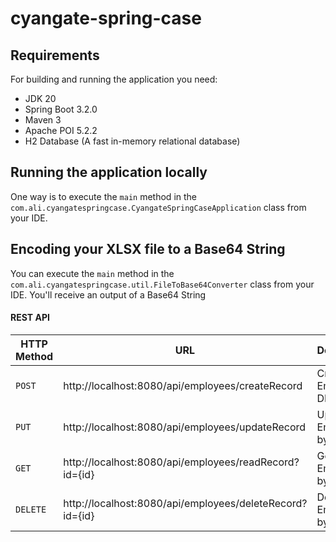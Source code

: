 # cyangate-spring-case
 
## Requirements

For building and running the application you need:

- JDK 20
- Spring Boot 3.2.0
- Maven 3
- Apache POI 5.2.2
- H2 Database (A fast in-memory relational database)

## Running the application locally

One way is to execute the `main` method in the `com.ali.cyangatespringcase.CyangateSpringCaseApplication` class from your IDE.

## Encoding your XLSX file to a Base64 String

You can execute the `main` method in the `com.ali.cyangatespringcase.util.FileToBase64Converter` class from your IDE. You'll receive an output of a Base64 String


#### REST API

|HTTP Method|URL|Description|
|---|---|---|
|`POST`|http://localhost:8080/api/employees/createRecord | Create the Employee DB |
|`PUT`|http://localhost:8080/api/employees/updateRecord | Update Employee by ID |
|`GET`|http://localhost:8080/api/employees/readRecord?id={id} | Get Employee by ID |
|`DELETE`|http://localhost:8080/api/employees/deleteRecord?id={id} | Delete Employee by ID |
